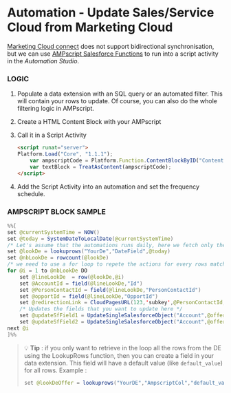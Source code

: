 # Automation - Update Sales/Service Cloud from Marketing Cloud

[Marketing Cloud connect](https://help.salesforce.com/articleView?id=mc_co_marketing_cloud_connect.htm&type=5) does not support bidirectional synchronisation, but we can use [AMPscript Salesforce Functions](https://developer.salesforce.com/docs/atlas.en-us.mc-programmatic-content.meta/mc-programmatic-content/updatesinglesalesforceobject.htm) to run into a script activity in the *Automation Studio*. 

### LOGIC

1. Populate a data extension with an SQL query or an automated filter. 
   This will contain your rows to update. Of course, you can also do the whole filtering logic in AMPscript.

2. Create a HTML Content Block with your AMPscript

3. Call it in a Script Activity

      ```html
   <script runat="server">
      Platform.Load("Core", "1.1.1");
          var ampscriptCode = Platform.Function.ContentBlockByID("ContentBlockByID");
          var textBlock = TreatAsContent(ampscriptCode);
   </script>
      ```

4. Add the Script Activity into an automation and set the frequency schedule.



### AMPSCRIPT BLOCK SAMPLE

```java
%%[
set @currentSystemTime = NOW()
set @today = SystemDateToLocalDate(@currentSystemTime)
/* Let's assume that the automations runs daily, here we fetch only the records of the day */
set @lookDe = lookuprows("YourDe","DateField",@today)
set @nbLookDe = rowcount(@lookDe)
/* we need to use a for loop to repete the actions for every rows matching the lookup rows criterias */
for @i = 1 to @nbLookDe DO
    set @lineLookDe  = row(@lookDe,@i)
    set @AccountId = field(@lineLookDe,"Id")
    set @PersonContactId = field(@lineLookDe,"PersonContactId")
    set @opportId = field(@lineLookDe,"OpportId")
    set @redirectionLink = CloudPagesURL(123,'subkey',@PersonContactId,'opport',@opportId)
    /* Updates the fields that you want to update here */
    set @updateSfField1 = UpdateSingleSalesforceObject("Account",@offerAccountId,"mcEncryptedLink__c",@redirectionLink)
    set @updateSfField2 = UpdateSingleSalesforceObject("Account",@offerAccountId,"Status","Accepted")
next @i
]%%
```

> :bulb: **Tip** : if you only want to retrieve in the loop all the rows from the DE using the LookupRows function, then you can create a field in your data extension. This field will have a default value (like `default_value`) for all rows. Example : 
>
> ```java
> set @lookDeOffer = lookuprows("YourDE","AmpscriptCol","default_value")
> ```


